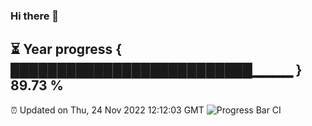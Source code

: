 ### Hi there 👋
⏳ Year progress { ██████████████████████████▁▁▁▁ } 89.73 %
---
⏰ Updated on Thu, 24 Nov 2022 12:12:03 GMT
![Progress Bar CI](https://github.com/Moyi321/Moyi321/workflows/Progress%20Bar%20CI/badge.svg)
